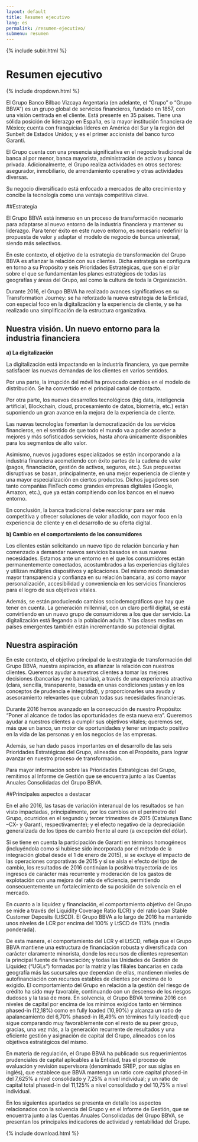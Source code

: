 ```yaml
---
layout: default
title: Resumen ejecutivo
lang: es
permalink: /resumen-ejecutivo/
submenu: resumen
---
```


{% include subir.html %}


# Resumen ejecutivo

{% include dropdown.html %}


El Grupo Banco Bilbao Vizcaya Argentaria (en adelante, el “Grupo” o “Grupo BBVA”) es un grupo global de servicios financieros, fundado en 1857, con una visión centrada en el cliente. Está presente en 35 países. Tiene una sólida posición de liderazgo en España, es la mayor institución financiera de México; cuenta con franquicias líderes en América del Sur y la región del Sunbelt de Estados Unidos; y es el primer accionista del banco turco Garanti.

El Grupo cuenta con una presencia significativa en el negocio tradicional de banca al por menor, banca mayorista, administración de activos y banca privada. Adicionalmente, el Grupo realiza actividades en otros sectores: asegurador, inmobiliario, de arrendamiento operativo y otras actividades diversas.

Su negocio diversificado está enfocado a mercados de alto crecimiento y concibe la tecnología como una ventaja competitiva clave.

##Estrategia 

El Grupo BBVA está inmerso en un proceso de transformación necesario para adaptarse al nuevo entorno de la industria financiera y mantener su liderazgo. Para tener éxito en este nuevo entorno, es necesario redefinir la propuesta de valor y adaptar el modelo de negocio de banca universal, siendo más selectivos.

En este contexto, el objetivo de la estrategia de transformación del Grupo BBVA es afianzar la relación con sus clientes. Dicha estrategia se configura en torno a su Propósito y seis Prioridades Estratégicas, que son el pilar sobre el que se fundamentan  los planes estratégicos de todas las geografías y áreas del Grupo, así como la cultura de toda la Organización.

Durante 2016, el Grupo BBVA ha realizado avances significativos en su Transformation Journey: se ha reforzado la nueva estrategia de la Entidad, con especial foco en la digitalización y la experiencia de cliente, y se ha realizado una simplificación de la estructura organizativa.


## Nuestra visión. Un nuevo entorno para la industria financiera

**a) La digitalización**

La digitalización está impactando en la industria financiera, ya que permite satisfacer las nuevas demandas de los clientes en varios sentidos.

Por una parte, la irrupción del móvil ha provocado cambios en el modelo de distribución.  Se ha convertido en el principal canal de contacto.

Por otra parte, los nuevos desarrollos tecnológicos (big data, inteligencia artificial, Blockchain, cloud, procesamiento de datos, biometría, etc.) están suponiendo un gran avance en la mejora de la experiencia de cliente.

Las nuevas tecnologías fomentan la democratización  de los servicios financieros, en el sentido de que todo el mundo va a poder acceder a mejores y más sofisticados servicios, hasta ahora únicamente disponibles para los segmentos de alto valor.

Asimismo, nuevos jugadores especializados se están incorporando a la industria financiera acometiendo con éxito partes de la cadena de valor (pagos, financiación, gestión de activos, seguros, etc.). Sus propuestas disruptivas se basan, principalmente, en una mejor experiencia de cliente y una mayor especialización en ciertos productos. Dichos jugadores son tanto compañías FinTech como grandes empresas digitales (Google, Amazon, etc.), que ya están compitiendo con los bancos en el nuevo entorno.

En conclusión, la banca tradicional debe reaccionar para ser más competitiva y ofrecer soluciones de valor añadido, con mayor foco en la experiencia de cliente y en el desarrollo de su oferta digital.

**b) Cambio en el comportamiento de los consumidores**

Los clientes están solicitando un nuevo tipo de relación bancaria y han comenzado a demandar nuevos servicios basados en sus nuevas necesidades. Estamos ante un entorno en el que los consumidores están permanentemente conectados, acostumbrados a las experiencias digitales y utilizan múltiples dispositivos y aplicaciones. Del mismo modo demandan mayor transparencia y confianza  en su relación  bancaria, así como mayor personalización, accesibilidad y conveniencia en los servicios financieros para el logro de sus objetivos vitales.

Además, se están produciendo  cambios sociodemográficos que hay que tener en cuenta. La generación millennial, con un claro perfil digital, se está convirtiendo  en un nuevo grupo de consumidores a los que dar servicio. La digitalización está llegando a la población  adulta. Y las clases medias en países emergentes también están incrementando su potencial digital.

## Nuestra aspiración

En este contexto, el objetivo principal de la estrategia de transformación del Grupo BBVA, nuestra aspiración, es afianzar la relación con nuestros clientes. Queremos ayudar a nuestros clientes a tomar las mejores decisiones (bancarias y no bancarias), a través de una experiencia atractiva (clara, sencilla, transparente, basada en unas condiciones justas y en los conceptos de prudencia e integridad), y proporcionarles una ayuda y asesoramiento relevantes que cubran todas sus necesidades financieras.

Durante 2016 hemos avanzado en la consecución de nuestro Propósito: “Poner al alcance de todos las oportunidades  de esta nueva era”. Queremos ayudar a nuestros clientes a cumplir sus objetivos vitales; queremos  ser, más que un banco, un motor de oportunidades y tener un impacto positivo en la vida de las personas y en los negocios de las empresas.

Además, se han dado pasos importantes en el desarrollo de las seis Prioridades Estratégicas del Grupo, alineadas con el Propósito, para lograr avanzar en nuestro proceso de transformación.

Para mayor información sobre las Prioridades Estratégicas del Grupo, remitimos al Informe de Gestión que se encuentra junto a las Cuentas Anuales Consolidadas del Grupo BBVA.


##Principales aspectos a destacar

En el año 2016, las tasas de variación interanual de los resultados se han visto impactadas, principalmente, por los cambios en el perímetro del Grupo, ocurridos en el segundo y tercer trimestres de 2015 (Catalunya Banc –CX- y Garanti, respectivamente); y el efecto negativo de la depreciación generalizada de los tipos de cambio frente al euro (a excepción del dólar).

Si se tiene en cuenta la participación de Garanti en términos homogéneos (incluyéndola como si hubiese sido incorporada por el método de la integración global desde el 1 de enero de 2015), si se excluye el impacto de las operaciones corporativas de 2015 y si se aísla el efecto del tipo de cambio, los resultados de 2016 continúan la positiva trayectoria de los ingresos de carácter más recurrente y moderación de los gastos de explotación con una mejora del ratio de eficiencia, permitiendo consecuentemente un fortalecimiento de su posición de solvencia en el mercado.

En cuanto a la liquidez y financiación, el comportamiento objetivo del Grupo se mide a través del Liquidity Coverage Ratio (LCR) y del ratio Loan Stable Customer Deposits (LtSCD). El Grupo BBVA a lo largo de 2016 ha mantenido unos niveles de LCR por encima del 100% y LtSCD de 113% (media ponderada).

De esta manera, el comportamiento del LCR y el LtSCD, refleja que el Grupo BBVA mantiene una estructura de financiación robusta y diversificada con carácter claramente minorista, donde los recursos de clientes representan la principal fuente de financiación; y todas las Unidades de Gestión de Liquidez (“UGLs”) formadas por la matriz y las filiales bancarias en cada geografía más las sucursales que dependan de ellas, mantienen niveles de autofinanciación con recursos estables de clientes por encima de lo exigido.
El comportamiento del Grupo en relación a la gestión del riesgo de crédito ha sido muy favorable, continuando con un descenso de los riesgos dudosos y la tasa de mora.
En solvencia, el Grupo BBVA termina 2016 con niveles de capital por encima de los  mínimos exigidos tanto en términos phased-in (12,18%) como en fully loaded (10,90%) y alcanza un ratio de apalancamiento del 6,70% phased-in (6,49% en términos fully loaded) que sigue comparando muy favorablemente con el resto de su peer group, gracias, una vez más, a la generación recurrente de resultados y una eficiente gestión y asignación de capital del Grupo, alineados con los objetivos estratégicos del mismo.

En materia de regulación, el Grupo BBVA ha publicado sus requerimientos prudenciales de capital aplicables a la Entidad, tras el proceso de evaluación y revisión supervisora (denominado SREP, por sus siglas en inglés), que establece que BBVA mantenga un ratio core capital phased-in del 7,625% a nivel consolidado y 7,25% a nivel individual; y un ratio de capital total phased-in del 11,125% a nivel consolidado y del 10,75% a nivel individual.

En los siguientes apartados se presenta en detalle los aspectos relacionados con la solvencia del Grupo y en el Informe de Gestión, que se encuentra junto a las Cuentas Anuales Consolidadas del Grupo BBVA, se presentan los principales indicadores de actividad y rentabilidad del Grupo.


{% include download.html %}